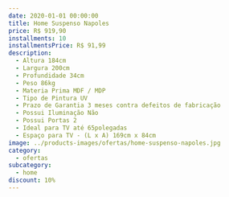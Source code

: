 ```yaml
---
date: 2020-01-01 00:00:00
title: Home Suspenso Napoles
price: R$ 919,90
installments: 10
installmentsPrice: R$ 91,99
description:
  - Altura 184cm
  - Largura 200cm
  - Profundidade 34cm
  - Peso 86kg
  - Materia Prima MDF / MDP
  - Tipo de Pintura UV
  - Prazo de Garantia 3 meses contra defeitos de fabricação
  - Possui Iluminação Não
  - Possui Portas 2
  - Ideal para TV até 65polegadas
  - Espaço para TV - (L x A) 169cm x 84cm
image: ../products-images/ofertas/home-suspenso-napoles.jpg
category:
  - ofertas
subcategory:
  - home
discount: 10%
---
```

